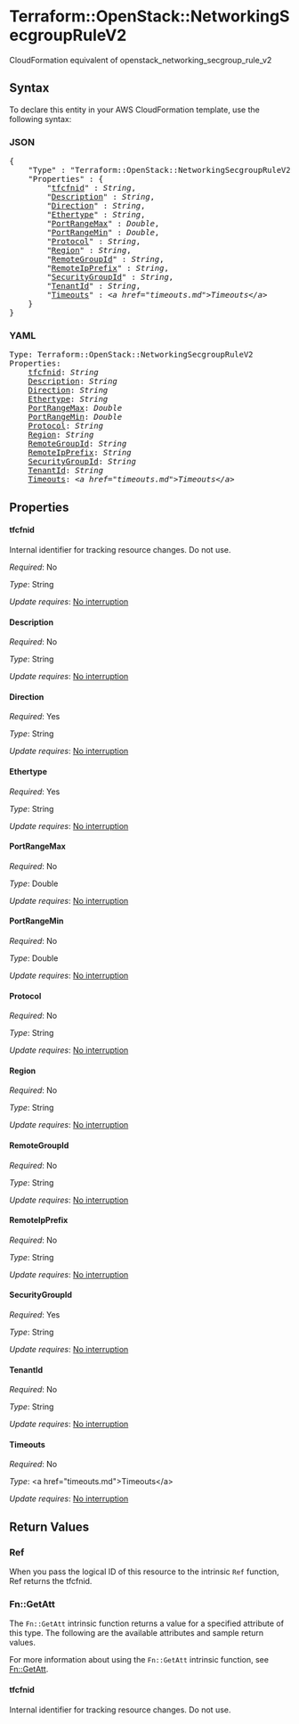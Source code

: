# Terraform::OpenStack::NetworkingSecgroupRuleV2

CloudFormation equivalent of openstack_networking_secgroup_rule_v2

## Syntax

To declare this entity in your AWS CloudFormation template, use the following syntax:

### JSON

<pre>
{
    "Type" : "Terraform::OpenStack::NetworkingSecgroupRuleV2",
    "Properties" : {
        "<a href="#tfcfnid" title="tfcfnid">tfcfnid</a>" : <i>String</i>,
        "<a href="#description" title="Description">Description</a>" : <i>String</i>,
        "<a href="#direction" title="Direction">Direction</a>" : <i>String</i>,
        "<a href="#ethertype" title="Ethertype">Ethertype</a>" : <i>String</i>,
        "<a href="#portrangemax" title="PortRangeMax">PortRangeMax</a>" : <i>Double</i>,
        "<a href="#portrangemin" title="PortRangeMin">PortRangeMin</a>" : <i>Double</i>,
        "<a href="#protocol" title="Protocol">Protocol</a>" : <i>String</i>,
        "<a href="#region" title="Region">Region</a>" : <i>String</i>,
        "<a href="#remotegroupid" title="RemoteGroupId">RemoteGroupId</a>" : <i>String</i>,
        "<a href="#remoteipprefix" title="RemoteIpPrefix">RemoteIpPrefix</a>" : <i>String</i>,
        "<a href="#securitygroupid" title="SecurityGroupId">SecurityGroupId</a>" : <i>String</i>,
        "<a href="#tenantid" title="TenantId">TenantId</a>" : <i>String</i>,
        "<a href="#timeouts" title="Timeouts">Timeouts</a>" : <i>&lt;a href=&#34;timeouts.md&#34;&gt;Timeouts&lt;/a&gt;</i>
    }
}
</pre>

### YAML

<pre>
Type: Terraform::OpenStack::NetworkingSecgroupRuleV2
Properties:
    <a href="#tfcfnid" title="tfcfnid">tfcfnid</a>: <i>String</i>
    <a href="#description" title="Description">Description</a>: <i>String</i>
    <a href="#direction" title="Direction">Direction</a>: <i>String</i>
    <a href="#ethertype" title="Ethertype">Ethertype</a>: <i>String</i>
    <a href="#portrangemax" title="PortRangeMax">PortRangeMax</a>: <i>Double</i>
    <a href="#portrangemin" title="PortRangeMin">PortRangeMin</a>: <i>Double</i>
    <a href="#protocol" title="Protocol">Protocol</a>: <i>String</i>
    <a href="#region" title="Region">Region</a>: <i>String</i>
    <a href="#remotegroupid" title="RemoteGroupId">RemoteGroupId</a>: <i>String</i>
    <a href="#remoteipprefix" title="RemoteIpPrefix">RemoteIpPrefix</a>: <i>String</i>
    <a href="#securitygroupid" title="SecurityGroupId">SecurityGroupId</a>: <i>String</i>
    <a href="#tenantid" title="TenantId">TenantId</a>: <i>String</i>
    <a href="#timeouts" title="Timeouts">Timeouts</a>: <i>&lt;a href=&#34;timeouts.md&#34;&gt;Timeouts&lt;/a&gt;</i>
</pre>

## Properties

#### tfcfnid

Internal identifier for tracking resource changes. Do not use.

_Required_: No

_Type_: String

_Update requires_: [No interruption](https://docs.aws.amazon.com/AWSCloudFormation/latest/UserGuide/using-cfn-updating-stacks-update-behaviors.html#update-no-interrupt)

#### Description

_Required_: No

_Type_: String

_Update requires_: [No interruption](https://docs.aws.amazon.com/AWSCloudFormation/latest/UserGuide/using-cfn-updating-stacks-update-behaviors.html#update-no-interrupt)

#### Direction

_Required_: Yes

_Type_: String

_Update requires_: [No interruption](https://docs.aws.amazon.com/AWSCloudFormation/latest/UserGuide/using-cfn-updating-stacks-update-behaviors.html#update-no-interrupt)

#### Ethertype

_Required_: Yes

_Type_: String

_Update requires_: [No interruption](https://docs.aws.amazon.com/AWSCloudFormation/latest/UserGuide/using-cfn-updating-stacks-update-behaviors.html#update-no-interrupt)

#### PortRangeMax

_Required_: No

_Type_: Double

_Update requires_: [No interruption](https://docs.aws.amazon.com/AWSCloudFormation/latest/UserGuide/using-cfn-updating-stacks-update-behaviors.html#update-no-interrupt)

#### PortRangeMin

_Required_: No

_Type_: Double

_Update requires_: [No interruption](https://docs.aws.amazon.com/AWSCloudFormation/latest/UserGuide/using-cfn-updating-stacks-update-behaviors.html#update-no-interrupt)

#### Protocol

_Required_: No

_Type_: String

_Update requires_: [No interruption](https://docs.aws.amazon.com/AWSCloudFormation/latest/UserGuide/using-cfn-updating-stacks-update-behaviors.html#update-no-interrupt)

#### Region

_Required_: No

_Type_: String

_Update requires_: [No interruption](https://docs.aws.amazon.com/AWSCloudFormation/latest/UserGuide/using-cfn-updating-stacks-update-behaviors.html#update-no-interrupt)

#### RemoteGroupId

_Required_: No

_Type_: String

_Update requires_: [No interruption](https://docs.aws.amazon.com/AWSCloudFormation/latest/UserGuide/using-cfn-updating-stacks-update-behaviors.html#update-no-interrupt)

#### RemoteIpPrefix

_Required_: No

_Type_: String

_Update requires_: [No interruption](https://docs.aws.amazon.com/AWSCloudFormation/latest/UserGuide/using-cfn-updating-stacks-update-behaviors.html#update-no-interrupt)

#### SecurityGroupId

_Required_: Yes

_Type_: String

_Update requires_: [No interruption](https://docs.aws.amazon.com/AWSCloudFormation/latest/UserGuide/using-cfn-updating-stacks-update-behaviors.html#update-no-interrupt)

#### TenantId

_Required_: No

_Type_: String

_Update requires_: [No interruption](https://docs.aws.amazon.com/AWSCloudFormation/latest/UserGuide/using-cfn-updating-stacks-update-behaviors.html#update-no-interrupt)

#### Timeouts

_Required_: No

_Type_: &lt;a href=&#34;timeouts.md&#34;&gt;Timeouts&lt;/a&gt;

_Update requires_: [No interruption](https://docs.aws.amazon.com/AWSCloudFormation/latest/UserGuide/using-cfn-updating-stacks-update-behaviors.html#update-no-interrupt)

## Return Values

### Ref

When you pass the logical ID of this resource to the intrinsic `Ref` function, Ref returns the tfcfnid.

### Fn::GetAtt

The `Fn::GetAtt` intrinsic function returns a value for a specified attribute of this type. The following are the available attributes and sample return values.

For more information about using the `Fn::GetAtt` intrinsic function, see [Fn::GetAtt](https://docs.aws.amazon.com/AWSCloudFormation/latest/UserGuide/intrinsic-function-reference-getatt.html).

#### tfcfnid

Internal identifier for tracking resource changes. Do not use.

